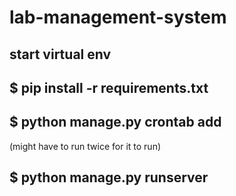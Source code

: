 # lab-management-system

## start virtual env

## $ pip install -r requirements.txt

## $ python manage.py crontab add 
(might have to run twice for it to run)

## $ python manage.py runserver
